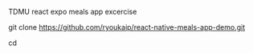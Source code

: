 TDMU react expo meals app excercise

git clone https://github.com/ryoukaip/react-native-meals-app-demo.git

cd 